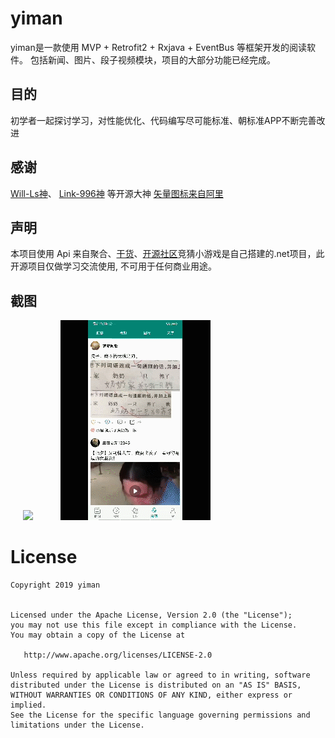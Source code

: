 # yiman

yiman是一款使用 MVP + Retrofit2 + Rxjava + EventBus 等框架开发的阅读软件。
包括新闻、图片、段子视频模块，项目的大部分功能已经完成。

## 目的
初学者一起探讨学习，对性能优化、代码编写尽可能标准、朝标准APP不断完善改进

## 感谢
[Will-Ls神](https://github.com/Will-Ls/WeiYueKotlin)、
[Link-996神](https://www.jianshu.com/p/da8a01d4548a)
等开源大神
[矢量图标来自阿里](https://www.iconfont.cn)

## 声明
本项目使用 Api 来自聚合、[干货](http://gank.io)、[开源社区](https://www.apiopen.top/api.html)竞猜小游戏是自己搭建的.net项目，此开源项目仅做学习交流使用, 不可用于任何商业用途。



## 截图

<img src="screenshots/0.gif" width="240" hspace="20" />

<img src="screenshots/1.gif" width="240"  hspace="20">



License
=======

    Copyright 2019 yiman


    Licensed under the Apache License, Version 2.0 (the "License");
    you may not use this file except in compliance with the License.
    You may obtain a copy of the License at

       http://www.apache.org/licenses/LICENSE-2.0

    Unless required by applicable law or agreed to in writing, software
    distributed under the License is distributed on an "AS IS" BASIS,
    WITHOUT WARRANTIES OR CONDITIONS OF ANY KIND, either express or implied.
    See the License for the specific language governing permissions and
    limitations under the License.
